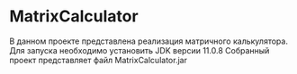 # MatrixCalculator

В данном проекте представлена реализация матричного калькулятора. Для запуска необходимо установить JDK версии 11.0.8
Собранный проект представляет файл MatrixCalculator.jar
